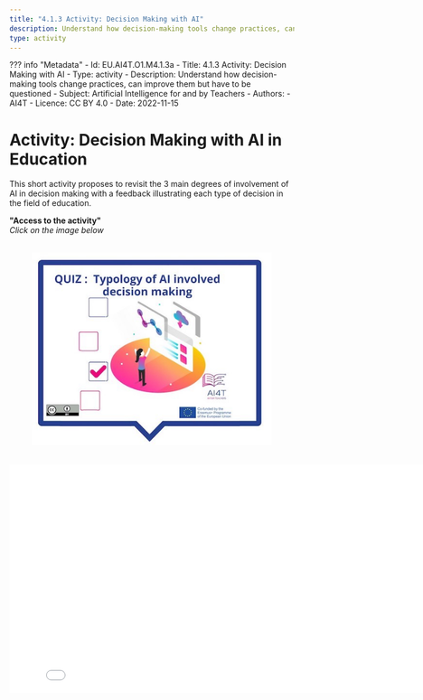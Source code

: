 ```yaml
---
title: "4.1.3 Activity: Decision Making with AI"
description: Understand how decision-making tools change practices, can improve them but have to be questioned
type: activity
---
```

??? info "Metadata"
    - Id: EU.AI4T.O1.M4.1.3a
    - Title: 4.1.3 Activity: Decision Making with AI
    - Type: activity
    - Description: Understand how decision-making tools change practices, can improve them but have to be questioned
    - Subject: Artificial Intelligence for and by Teachers
    - Authors:
        - AI4T 
    - Licence: CC BY 4.0
    - Date: 2022-11-15


# Activity: Decision Making with AI in Education

This short activity proposes to revisit the 3 main degrees of involvement of AI in decision making with a feedback illustrating each type of decision in the field of education.

**"Access to the activity"**  
_Click on the image below_

<figure> 
  <img src="Images/VisuelQUIZTypologyofAIinvolveddecisionmaking-EN.jpg" alt="Illustration for Decision Making with AI and Education Activity"/>  
</figure>

<center><iframe width="818" height="404" src="4-1-3a-activity-making-decision-with-ai/4-1-3a-decision-making-and-education.html" frameborder="0" allowfullscreen></iframe></center>
